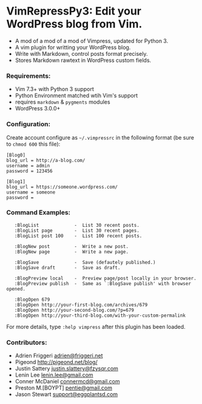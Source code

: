 # VimRepressPy3: Edit your WordPress blog from Vim.

   - A mod of a mod of a mod of Vimpress, updated for Python 3.
   - A vim plugin for writting your WordPress blog.
   - Write with Markdown, control posts format precisely.
   - Stores Markdown rawtext in WordPress custom fields.

### Requirements:

   - Vim 7.3+ with Python 3 support
   - Python Environment matched wtih Vim's support
   - requires `markdown` & `pygments` modules
   - WordPress 3.0.0+

### Configuration:

Create account configure as `~/.vimpressrc` in the following format (be sure to `chmod 600` this file):

```
[Blog0]
blog_url = http://a-blog.com/
username = admin
password = 123456

[Blog1]
blog_url = https://someone.wordpress.com/
username = someone
password =
```

### Command Examples:

```
   :BlogList             -  List 30 recent posts.
   :BlogList page        -  List 30 recent pages.
   :BlogList post 100    -  List 100 recent posts.

   :BlogNew post         -  Write a new post.
   :BlogNew page         -  Write a new page.

   :BlogSave             -  Save (defautely published.)
   :BlogSave draft       -  Save as draft.

   :BlogPreview local    -  Preview page/post locally in your browser.
   :BlogPreview publish  -  Same as `:BlogSave publish' with browser opened.

   :BlogOpen 679
   :BlogOpen http://your-first-blog.com/archives/679
   :BlogOpen http://your-second-blog.com/?p=679
   :BlogOpen http://your-third-blog.com/with-your-custom-permalink
```

For more details, type `:help vimpress` after this plugin has been loaded.

### Contributors:

   - Adrien Friggeri <adrien@friggeri.net>
   - Pigeond <http://pigeond.net/blog/>
   - Justin Sattery <justin.slattery@fzysqr.com>
   - Lenin Lee <lenin.lee@gmail.com>
   - Conner McDaniel <connermcd@gmail.com>
   - Preston M.[BOYPT] <pentie@gmail.com>
   - Jason Stewart <support@eggplantsd.com>
